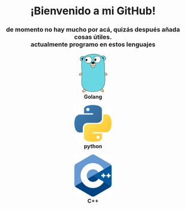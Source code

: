 <h1 align=center>¡Bienvenido a mi GitHub!</h1>
<h3 align=center>de momento no hay mucho por acá, quizás después añada cosas útiles.</br>actualmente programo en estos lenguajes</h3>
<p align="center"><img src="https://raw.githubusercontent.com/nezu-lab/nezu-lab/main/golang.png" alt="Go" width="75"> <br> <b>Golang</b></p>
<p align="center"><img src="https://raw.githubusercontent.com/nezu-lab/nezu-lab/main/python.png" alt="Python" width="100"> <br> <b>python</b></p>
<p align="center"><img src="https://raw.githubusercontent.com/nezu-lab/nezu-lab/main/cpp.png" alt="C++" width="100"> <br> <b>C++</b></p>
